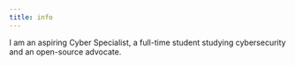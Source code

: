 ```yaml
---
title: info
---
```


I am an aspiring Cyber Specialist, a full-time student studying cybersecurity and an open-source advocate.
